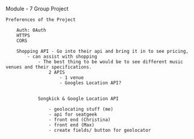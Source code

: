 Module - 7 Group Project

    Preferences of the Project

        Auth: 0Auth
        HTTPS
        CORS

        Shopping API - Go into their api and bring it in to see pricing, 
            - can assist with shopping
                - The best thing to be would be to see different music venues and their specifications. 
                    2 APIS
                        - 1 venue
                        - Googles Location API?


                Songkick & Google Location API

                    - geolocating stuff (me) 
                    - api for seatgeek
                    - front end (Christina)
                    - front end (Max)
                    - create fields/ button for geolocator 